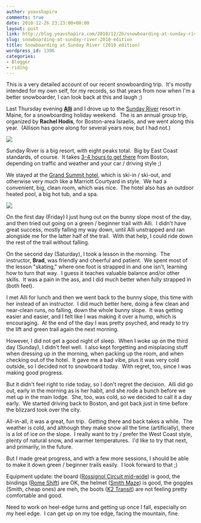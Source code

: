 ```yaml
---
author: yoavshapira
comments: true
date: 2010-12-26 23:23:00+00:00
layout: post
link: http://blog.yoavshapira.com/2010/12/26/snowboarding-at-sunday-river-2010-edition/
slug: snowboarding-at-sunday-river-2010-edition
title: Snowboarding at Sunday River (2010 edition)
wordpress_id: 1396
categories:
- Blogger
- riding
---
```


This is a very detailed account of our recent snowboarding trip.  It's mostly intended for my own self, for my records, so that years from now when I'm a better snowboarder, I can look back at this and laugh ;)  
  
Last Thursday evening **[Alli](http://allisonshapira.com/)** and I drove up to the [Sunday River](http://www.sundayriver.com/) resort in Maine, for a snowboarding holiday weekend.  The is an annual group trip, organized by **Rachel Hodis**, for Boston-area Israelis, and we went along this year.  (Allison has gone along for several years now, but I had not.)  
  


[![](http://www.sundayriver.com/Homepage/IndexPhotos/Winter/Gas_blue-skier.jpg)](http://www.sundayriver.com/Homepage/IndexPhotos/Winter/Gas_blue-skier.jpg)

  
Sunday River is a big resort, with eight peaks total.  Big by East Coast standards, of course.  It takes [3-4 hours to get there](http://maps.google.com/maps?f=d&source=s_d&saddr=Boston,+MA&daddr=Newry,+ME&hl=en&geocode=FZ9WhgIdw7bD-ykbMT0NLWXjiTGg6GIBJL98eA%3BFXbSpgIdOeDH-ykbCvC6ANyzTDGafki862fXPA&mra=prev&sll=43.422935,-70.693495&sspn=3.159887,5.773315&ie=UTF8&t=h&z=8) from Boston, depending on traffic and weather and your car / driving style ;)  
  
We stayed at the [Grand Summit hotel](http://www.sundayriver.com/Lodging/GrandSummitHotel/), which is ski-in / ski-out, and otherwise very much like a Marriott Courtyard in style.  We had a convenient, big, clean room, which was nice.  The hotel also has an outdoor heated pool, a big hot tub, and a spa.  
  


[![](http://www.sundayriver.com/TheMountain/images/SR_TrailMap.jpg)](http://www.sundayriver.com/TheMountain/images/SR_TrailMap.jpg)

  
  
On the first day (Friday) I just hung out on the bunny slope most of the day, and then tried out going on a green / beginner trail with Alli.  I didn't have great success, mostly falling my way down, until Alli unstrapped and ran alongside me for the latter half of the trail.  With that help, I could ride down the rest of the trail without falling.  
  
On the second day (Saturday), I took a lesson in the morning.  The instructor, **Brad**, was friendly and cheerful and patient.  We spent most of the lesson "skating," where one foot is strapped in and one isn't, learning how to turn that way.  I guess it teaches valuable balance and/or other skills.  It was a pain in the ass, and I did much better when fully strapped in (both feet).  
  
I met Alli for lunch and then we went back to the bunny slope, this time with her instead of an instructor.  I did much better here, doing a few clean and near-clean runs, no falling, down the whole bunny slope.  It was getting easier and easier, and I felt like I was making it over a hump, which is encouraging.  At the end of the day I was pretty psyched, and ready to try the lift and green trail again the next morning.  
  
  
  
However, I did not get a good night of sleep.  When I woke up on the third day (Sunday), I didn't feel well.  I also kept forgetting and misplacing stuff when dressing up in the morning, when packing up the room, and when checking out.of the hotel.  It gave me a bad vibe, plus it was very cold outside, so I decided not to snowboard today.  With regret, too, since I was making good progress.   
  
But it didn't feel right to ride today, so I don't regret the decision.  Alli did go out, early in the morning as is her habit, and she rode a bunch before we met up in the main lodge.  She, too, was cold, so we decided to call it a day early.  We started driving back to Boston, and got back just in time before the blizzard took over the city.  
  
All-in-all, it was a great, fun trip.  Getting there and back takes a while.  The weather is cold, and although they make snow all the time (artificially), there is a lot of ice on the slope.  I really want to try / prefer the West Coast style, plenty of natural snow, and warmer temperatures.  I'd like to try that next, and primarily, in the future.  
  
But I made great progress, and with a few more sessions, I should be able to make it down green / beginner trails easily.  I look forward to that ;)  
  
Equipment update: the board ([Rossignol Circuit mid-wide](http://www.evo.com/outlet/snowboards/rossignol-circuit-mid-wide-snowboard-2010.aspx#utm_source=googlebase&utm_medium=shoppingengine)) is good, the bindings ([Rome Shift](http://www.romesnowboards.com/product/bindings/shift/)) are OK, the helmet ([Smith Maze](http://www.smithoptics.com/products/#/Snow+Helmets/Adult+Helmets/Maze/view/)) is good, the goggles (Smith, cheap ones) are meh, the boots ([K2 Transit](http://www.skis.com/snowboard-boots/c653/k2-transit-boa-snowboard-boots-2010-p166097.html)) are not feeling pretty comfortable and good.  
  
Need to work on heel-edge turns and getting up once I fall, especially on my heel edge.  I can get up on my toe edge, facing the mountain, fine.
